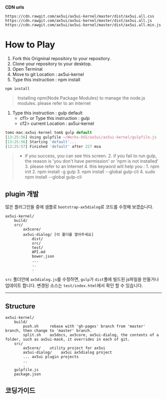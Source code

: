 **CDN urls**
```
https://cdn.rawgit.com/ax5ui/ax5ui-kernel/master/dist/ax5ui.all.css
https://cdn.rawgit.com/ax5ui/ax5ui-kernel/master/dist/ax5ui.all.js
https://cdn.rawgit.com/ax5ui/ax5ui-kernel/master/dist/ax5ui.all.min.js
```

# How to Play
1. Fork this Origninal repository to your repository.
2. Clone your repository to your desktop.
3. Open Terminal
4. Move to git Location : ax5ui-kernel
5. Type this instruction : npm install

```
npm install
```
> Installing npm(Node Package Modules) to manage the node.js modules. please refer to an Internet


1. Type this instruction : gulp default
    * cf1> or Type this instruction : gulp
    * cf2> current Location : ax5ui-kernel

 
```js
toms-mac:ax5ui-kernel tom$ gulp default
[13:25:56] Using gulpfile ~/Works-OSS/ax5ui/ax5ui-kernel/gulpfile.js
[13:25:56] Starting 'default'...
[13:25:57] Finished 'default' after 227 msa
```
>* if you success, you can see this screen.
    2. if you fail to run gulp, the reason is 'you don't have permission' or 'npm is not installed'
    3. please refer to an Internet
    4. this keyword will help you : 
      1. npm init
      2. npm install -g gulp
      3. npm install --global gulp-cli
      4. sudo npm install --global gulp-cli

## plugin 개발

많은 플러그인들 중에 샘플로 `bootstrap-ax5dialog`로 코드를 수정해 보겠습니다.

```
ax5ui-kernel/
    build/
    src/
        ax5core/   
        ax5ui-dialog/ [이 폴더를 열어주세요]
            dist/
            src/
            test/
            API.md
            bower.json
            ...
            ..
            .
```

`src` 폴더안에 `ax5dialog.js`를 수정하면, `gulp`가 `dist`폴에 빌드된 js파일을 만들거나 업데이트 합니다. 
변경된 소스는 `test/index.html`에서 확인 할 수 있습니다.


- - - 


## Structure
```
ax5ui-kernel/
    build/
        push.sh     rebase with 'gh-pages' branch from 'master' branch, then change to 'master' branch.
        split.sh    ax5docs, ax5core, ax5ui-dialog, the contents of a folder, such as ax5ui-mask, it overrides in each of git.
    src/
        ax5core/    utility project for ax5ui      
        ax5ui-dialog/    ax5ui ax5dialog project
        ... ax5ui plugin projects
        ..
        .
    gulpfile.js
    package.json
```

## 코딩가이드



